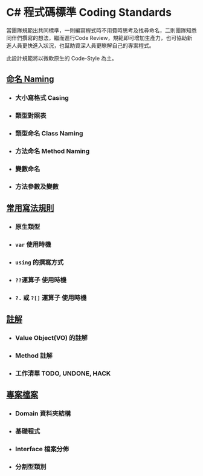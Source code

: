 # C# 程式碼標準 Coding Standards

當團隊規範出共同標準，一則編寫程式時不用費時思考及找尋命名，二則團隊知悉同伴們撰寫的想法，繼而進行Code Review，規範即可增加生產力，也可協助新進人員更快進入狀況，也幫助資深人員更瞭解自己的專案程式。 

此設計規範將以微軟原生的 Code-Style 為主。

## [命名 Naming](/Coding-Standard/Naming)

- ### 大小寫格式 Casing
- ### 類型對照表
- ### 類型命名 Class Naming
- ### 方法命名 Method Naming
- ### 變數命名
- ### 方法參數及變數

## [常用寫法規則](/Coding-Standard/Common)
- ### 原生類型
- ### `var` 使用時機
- ### `using` 的撰寫方式
- ### `??`運算子 使用時機
- ### `?.` 或 `?[]` 運算子 使用時機

## [註解](/Coding-Standard/Annotation)

- ### Value Object(VO) 的註解
- ### Method 註解
- ### 工作清單 TODO, UNDONE, HACK

## [專案檔案](/Coding-Standard/ProjectFile)

- ### Domain 資料夾結構
- ### 基礎程式
- ### Interface 檔案分佈
- ### 分割型類別


